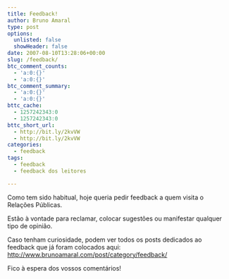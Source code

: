 ```yaml
---
title: Feedback!
author: Bruno Amaral
type: post
options:
  unlisted: false
  showHeader: false
date: 2007-08-10T13:28:06+00:00
slug: /feedback/
btc_comment_counts:
  - 'a:0:{}'
  - 'a:0:{}'
btc_comment_summary:
  - 'a:0:{}'
  - 'a:0:{}'
bttc_cache:
  - 1257242343:0
  - 1257242343:0
bttc_short_url:
  - http://bit.ly/2kvVW
  - http://bit.ly/2kvVW
categories:
  - feedback
tags:
  - feedback
  - feedback dos leitores

---
```

Como tem sido habitual, hoje queria pedir feedback a quem visita o Relações Públicas.

Estão à vontade para reclamar, colocar sugestões ou manifestar qualquer tipo de opinião.

Caso tenham curiosidade, podem ver todos os posts dedicados ao feedback que já foram colocados aqui: <http://www.brunoamaral.com/post/category/feedback/>

Fico à espera dos vossos comentários!